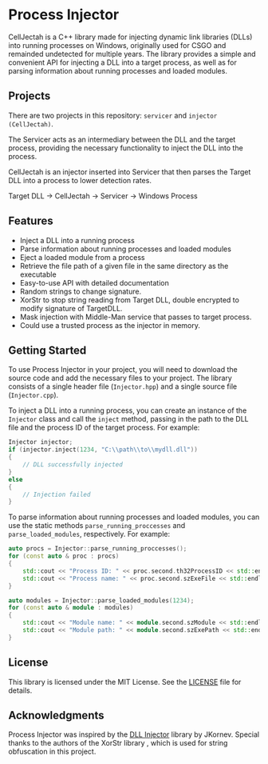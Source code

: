 
# Process Injector

CellJectah is a C++ library made for injecting dynamic link libraries (DLLs) into running processes on Windows, originally used for CSGO and remainded undetected for multiple years. The library provides a simple and convenient API for injecting a DLL into a target process, as well as for parsing information about running processes and loaded modules.

## Projects

There are two projects in this repository: `servicer` and `injector (CellJectah)`.

The Servicer  acts as an intermediary between the DLL and the target process, providing the necessary functionality to inject the DLL into the process.

CellJectah is an injector inserted into Servicer that then parses the Target DLL into a process to lower detection rates.

Target DLL -> CellJectah -> Servicer -> Windows Process

## Features

- Inject a DLL into a running process
- Parse information about running processes and loaded modules
- Eject a loaded module from a process
- Retrieve the file path of a given file in the same directory as the executable
- Easy-to-use API with detailed documentation
- Random strings to change signature. 
- XorStr to stop string reading from Target DLL, double encrypted to modify signature of TargetDLL.
- Mask injection with Middle-Man service that passes to target process.
- Could use a trusted process as the injector in memory.

## Getting Started

To use Process Injector in your project, you will need to download the source code and add the necessary files to your project. The library consists of a single header file (`Injector.hpp`) and a single source file (`Injector.cpp`).

To inject a DLL into a running process, you can create an instance of the `Injector` class and call the `inject` method, passing in the path to the DLL file and the process ID of the target process. For example:

```c++
Injector injector;
if (injector.inject(1234, "C:\\path\\to\\mydll.dll"))
{
    // DLL successfully injected
}
else
{
    // Injection failed
}
```

To parse information about running processes and loaded modules, you can use the static methods `parse_running_proccesses` and `parse_loaded_modules`, respectively. For example:

```c++
auto procs = Injector::parse_running_proccesses();
for (const auto & proc : procs)
{
    std::cout << "Process ID: " << proc.second.th32ProcessID << std::endl;
    std::cout << "Process name: " << proc.second.szExeFile << std::endl;
}

auto modules = Injector::parse_loaded_modules(1234);
for (const auto & module : modules)
{
    std::cout << "Module name: " << module.second.szModule << std::endl;
    std::cout << "Module path: " << module.second.szExePath << std::endl;
}
```

## License

This library is licensed under the MIT License. See the [LICENSE](LICENSE) file for details.

## Acknowledgments

Process Injector was inspired by the [DLL Injector](https://github.com/JKornev/DLL-Injector) library by JKornev. Special thanks to the authors of the XorStr library , which is used for string obfuscation in this project.
